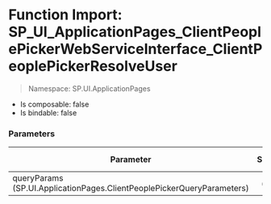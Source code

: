 # Function Import: SP_UI_ApplicationPages_ClientPeoplePickerWebServiceInterface_ClientPeoplePickerResolveUser

> Namespace: SP.UI.ApplicationPages

- Is composable: false
- Is bindable: false

### Parameters

Parameter | SPO | SP 2019 | SP 2016 | SP 2013
----------|:---:|:-------:|:-------:|:-------:
queryParams (SP.UI.ApplicationPages.ClientPeoplePickerQueryParameters) | ✅ | ✅ | ✅ | ✅